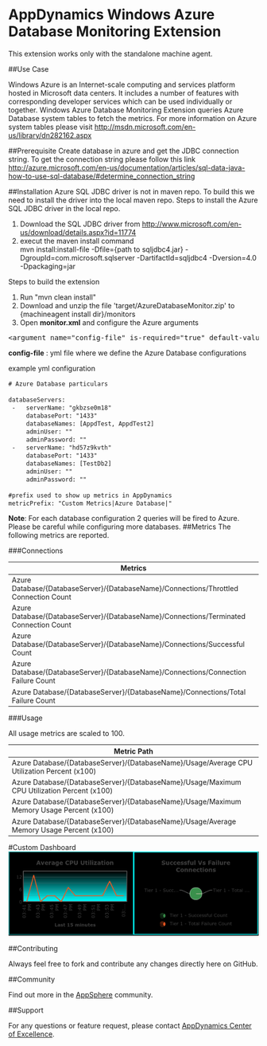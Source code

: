 # AppDynamics Windows Azure Database Monitoring Extension

This extension works only with the standalone machine agent.

##Use Case

Windows Azure is an Internet-scale computing and services platform hosted in Microsoft data centers. It includes a number of features with corresponding developer services which can be used individually or together.
Windows Azure Database Monitoring Extension queries Azure Database system tables to fetch the metrics. For more information on Azure system tables please visit http://msdn.microsoft.com/en-us/library/dn282162.aspx 


##Prerequisite
Create database in azure and get the JDBC connection string. To get the connection string please follow this link http://azure.microsoft.com/en-us/documentation/articles/sql-data-java-how-to-use-sql-database/#determine_connection_string

##Installation
Azure SQL JDBC driver is not in maven repo. To build this we need to install the driver into the local maven repo.
Steps to install the Azure SQL JDBC driver in the local repo.

1. Download the SQL JDBC driver from http://www.microsoft.com/en-us/download/details.aspx?id=11774
2.  execut the maven install command <br>
mvn install:install-file -Dfile={path to sqljdbc4.jar} -DgroupId=com.microsoft.sqlserver -DartifactId=sqljdbc4 -Dversion=4.0 -Dpackaging=jar

Steps to build the extension

1. Run "mvn clean install"
2. Download and unzip the file 'target/AzureDatabaseMonitor.zip' to \{machineagent install dir\}/monitors
3. Open <b>monitor.xml</b> and configure the Azure arguments

<pre>
&lt;argument name="config-file" is-required="true" default-value="monitors/AzureDatabaseMonitor/config.yml" /&gt;
</pre>

<b>config-file</b> : yml file where we define the Azure Database configurations<br/>

example yml configuration
   ```
   # Azure Database particulars

   databaseServers:
    -   serverName: "gkbzse0m18"
        databasePort: "1433"
        databaseNames: [AppdTest, AppdTest2]
        adminUser: ""
        adminPassword: ""
    -   serverName: "hd57z9kvth"
        databasePort: "1433"
        databaseNames: [TestDb2]
        adminUser: ""
        adminPassword: ""
   
   #prefix used to show up metrics in AppDynamics
   metricPrefix: "Custom Metrics|Azure Database|"
   
   ```
<b>Note</b>: For each database configuration 2 queries will be fired to Azure. Please be careful while configuring more
databases.
##Metrics
The following metrics are reported.

###Connections

| Metrics|
|---------------- |
|Azure Database/{DatabaseServer}/{DatabaseName}/Connections/Throttled Connection Count|
|Azure Database/{DatabaseServer}/{DatabaseName}/Connections/Terminated Connection Count|
|Azure Database/{DatabaseServer}/{DatabaseName}/Connections/Successful Count|
|Azure Database/{DatabaseServer}/{DatabaseName}/Connections/Connection Failure Count|
|Azure Database/{DatabaseServer}/{DatabaseName}/Connections/Total Failure Count|

###Usage

All usage metrics are scaled to 100.

| Metric Path  |
|---------------- |
|Azure Database/{DatabaseServer}/{DatabaseName}/Usage/Average CPU Utilization Percent (x100)|
|Azure Database/{DatabaseServer}/{DatabaseName}/Usage/Maximum CPU Utilization Percent (x100)|
|Azure Database/{DatabaseServer}/{DatabaseName}/Usage/Maximum Memory Usage Percent (x100)|
|Azure Database/{DatabaseServer}/{DatabaseName}/Usage/Average Memory Usage Percent (x100)|

#Custom Dashboard
![](https://raw.githubusercontent.com/Appdynamics/azure-database-monitoring-extension/master/AzureDatabaseMonitor.png)

##Contributing

Always feel free to fork and contribute any changes directly here on GitHub.

##Community

Find out more in the [AppSphere](http://community.appdynamics.com/t5/eXchange-Community-AppDynamics/Windows-Azure-Database-Monitoring-Extension/idi-p/10811) community.

##Support

For any questions or feature request, please contact [AppDynamics Center of Excellence](mailto:help@appdynamics.com).
